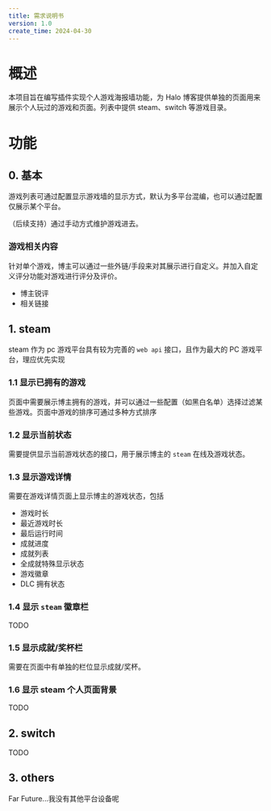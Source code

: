 ```yaml
---
title: 需求说明书
version: 1.0
create_time: 2024-04-30
---
```


# 概述
本项目旨在编写插件实现个人游戏海报墙功能，为 Halo 博客提供单独的页面用来展示个人玩过的游戏和页面。列表中提供 steam、switch 等游戏目录。

# 功能
## 0. 基本

游戏列表可通过配置显示游戏墙的显示方式，默认为多平台混编，也可以通过配置仅展示某个平台。

（后续支持）通过手动方式维护游戏进去。

### 游戏相关内容

针对单个游戏，博主可以通过一些外链/手段来对其展示进行自定义。并加入自定义评分功能对游戏进行评分及评价。

- 博主锐评
- 相关链接

## 1. steam
steam 作为 pc 游戏平台具有较为完善的 `web api` 接口，且作为最大的 PC 游戏平台，理应优先实现

### 1.1 显示已拥有的游戏
页面中需要展示博主拥有的游戏，并可以通过一些配置（如黑白名单）选择过滤某些游戏。页面中游戏的排序可通过多种方式排序

### 1.2 显示当前状态
需要提供显示当前游戏状态的接口，用于展示博主的 `steam` 在线及游戏状态。

### 1.3 显示游戏详情
需要在游戏详情页面上显示博主的游戏状态，包括
- 游戏时长
- 最近游戏时长
- 最后运行时间
- 成就进度
- 成就列表
- 全成就特殊显示状态
- 游戏徽章
- DLC 拥有状态

### 1.4 显示 `steam` 徽章栏
TODO

### 1.5 显示成就/奖杯栏
需要在页面中有单独的栏位显示成就/奖杯。

### 1.6 显示 steam 个人页面背景
TODO

## 2. switch
TODO

## 3. others
Far Future...我没有其他平台设备呢
